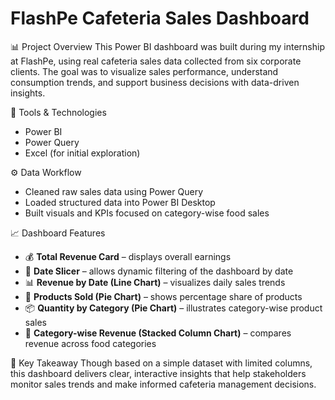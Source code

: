 # FlashPe Cafeteria Sales Dashboard

📊 Project Overview
This Power BI dashboard was built during my internship at FlashPe, using real cafeteria sales data collected from six corporate clients. The goal was to visualize sales performance, understand consumption trends, and support business decisions with data-driven insights.

🧰 Tools & Technologies
- Power BI
- Power Query
- Excel (for initial exploration)

⚙️ Data Workflow
- Cleaned raw sales data using Power Query
- Loaded structured data into Power BI Desktop
- Built visuals and KPIs focused on category-wise food sales

📈 Dashboard Features
- 💰 **Total Revenue Card** – displays overall earnings  
- 📆 **Date Slicer** – allows dynamic filtering of the dashboard by date  
- 📊 **Revenue by Date (Line Chart)** – visualizes daily sales trends  
- 🍕 **Products Sold (Pie Chart)** – shows percentage share of products  
- 📦 **Quantity by Category (Pie Chart)** – illustrates category-wise product sales  
- 🧃 **Category-wise Revenue (Stacked Column Chart)** – compares revenue across food categories

📌 Key Takeaway
Though based on a simple dataset with limited columns, this dashboard delivers clear, interactive insights that help stakeholders monitor sales trends and make informed cafeteria management decisions.


